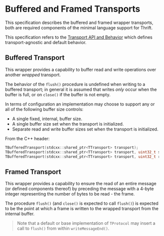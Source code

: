 # Buffered and Framed Transports

This specification describes the buffered and framed wrapper transports, both are required components of the minimal language support for Thrift.

This specification refers to the [Transport API and Behavior](https://johnstonskj.github.io/thrift-specs/transport-api) which defines transport-agnostic and default behavior.

## Buffered Transport

This wrapper provides a capability to buffer read and write operations over another *wrapped* transport. 

The behavior of the `flush()` procedure is undefined when writing to a buffered transport; in general it is assumed that writes *only* occur when the buffer is full, or on `close()` if the buffer is not empty.

In terms of configuration an implementation may choose to support any or all of the following buffer size controls:

* A single fixed, internal, buffer size.
* A single buffer size set when the transport is initialized.
* Separate read and write buffer sizes set when the transport is initialized.

From the C++ header:

```c++
TBufferedTransport(stdcxx::shared_ptr<TTransport> transport);
TBufferedTransport(stdcxx::shared_ptr<TTransport> transport, uint32_t sz);
TBufferedTransport(stdcxx::shared_ptr<TTransport> transport, uint32_t rsz, uint32_t wsz);
```

## Framed Transport

This wrapper provides a capability to ensure the read of an entire message (or defined components thereof) by preceding the message with a 4-byte integer representing the number of bytes to be read - the frame. 

The procedure `flush()` (and `close()` is expected to call `flush()`) is expected to be the point at which a frame is written to the wrapped transport from the internal buffer.

> Note that a default or base implementation of `TProtocol` may insert a call to `flush()` from within `writeMessageEnd()`.
